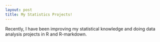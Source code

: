 ```yaml
---
layout: post
title: My Statistics Projects!
---
```


Recently, I have been improving my statistical knowledge and doing data analysis projects in R and R-markdown.
